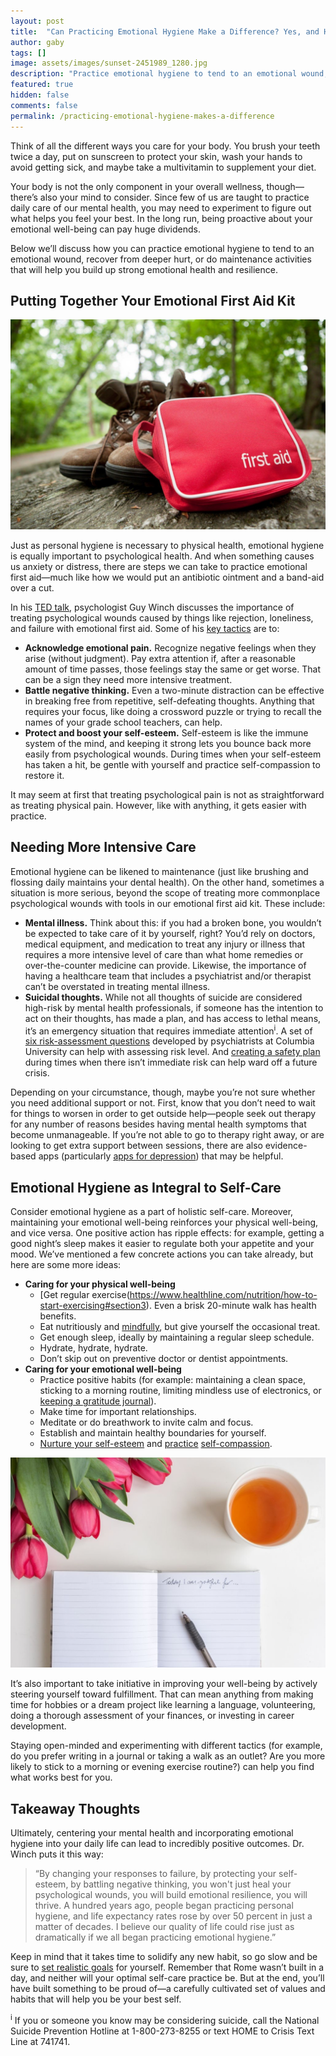 ```yaml
---
layout: post
title:  "Can Practicing Emotional Hygiene Make a Difference? Yes, and Here’s How"
author: gaby
tags: []
image: assets/images/sunset-2451989_1280.jpg
description: "Practice emotional hygiene to tend to an emotional wound, recover from deeper hurt, or do maintenance activities that will build strong emotional health and resilience."
featured: true
hidden: false
comments: false
permalink: /practicing-emotional-hygiene-makes-a-difference
---
```


Think of all the different ways you care for your body. You brush your teeth twice a day, put on sunscreen to protect your skin, wash your hands to avoid getting sick, and maybe take a multivitamin to supplement your diet.

Your body is not the only component in your overall wellness, though—there’s also your mind to consider. Since few of us are taught to practice daily care of our mental health, you may need to experiment to figure out what helps you feel your best. In the long run, being proactive about your emotional well-being can pay huge dividends.

Below we’ll discuss how you can practice emotional hygiene to tend to an emotional wound, recover from deeper hurt, or do maintenance activities that will help you build up strong emotional health and resilience.

## Putting Together Your Emotional First Aid Kit

![first-aid-kit-hiking-boots-wood](assets/images/shutterstock_88413559.jpg)

Just as personal hygiene is necessary to physical health, emotional hygiene is equally important to psychological health. And when something causes us anxiety or distress, there are steps we can take to practice emotional first aid—much like how we would put an antibiotic ointment and a band-aid over a cut.

In his [TED talk](https://www.ted.com/talks/guy_winch_the_case_for_emotional_hygiene), psychologist Guy Winch discusses the importance of treating psychological wounds caused by things like rejection, loneliness, and failure with emotional first aid. Some of his [key tactics](https://ideas.ted.com/7-ways-to-practice-emotional-first-aid/) are to:
  - **Acknowledge emotional pain.** Recognize negative feelings when they arise (without judgment). Pay extra attention if, after a reasonable amount of time passes, those feelings stay the same or get worse. That can be a sign they need more intensive treatment.
  - **Battle negative thinking.** Even a two-minute distraction can be effective in breaking free from repetitive, self-defeating thoughts. Anything that requires your focus, like doing a crossword puzzle or trying to recall the names of your grade school teachers, can help.
  - **Protect and boost your self-esteem.** Self-esteem is like the immune system of the mind, and keeping it strong lets you bounce back more easily from psychological wounds. During times when your self-esteem has taken a hit, be gentle with yourself and practice self-compassion to restore it.

It may seem at first that treating psychological pain is not as straightforward as treating physical pain. However, like with anything, it gets easier with practice.

## Needing More Intensive Care

Emotional hygiene can be likened to maintenance (just like brushing and flossing daily maintains your dental health). On the other hand, sometimes a situation is more serious, beyond the scope of treating more commonplace psychological wounds with tools in our emotional first aid kit. These include:
  - **Mental illness.** Think about this: if you had a broken bone, you wouldn’t be expected to take care of it by yourself, right? You’d rely on doctors, medical equipment, and medication to treat any injury or illness that requires a more intensive level of care than what home remedies or over-the-counter medicine can provide. Likewise, the importance of having a healthcare team that includes a psychiatrist and/or therapist can’t be overstated in treating mental illness.
  - **Suicidal thoughts.** While not all thoughts of suicide are considered high-risk by mental health professionals, if someone has the intention to act on their thoughts, has made a plan, and has access to lethal means, it’s an emergency situation that requires immediate attention<sup>i</sup>. A set of [six risk-assessment questions](http://cssrs.columbia.edu/wp-content/uploads/Community-Card-2women-2018c.pdf) developed by psychiatrists at Columbia University can help with assessing risk level. And [creating a safety plan](https://www.verywellmind.com/suicide-safety-plan-1067524) during times when there isn’t immediate risk can help ward off a future crisis.

Depending on your circumstance, though, maybe you’re not sure whether you need additional support or not. First, know that you don’t need to wait for things to worsen in order to get outside help—people seek out therapy for any number of reasons besides having mental health symptoms that become unmanageable. If you’re not able to go to therapy right away, or are looking to get extra support between sessions, there are also evidence-based apps (particularly [apps for depression](https://blog.uplift.app/compare-icbt-depression-apps)) that may be helpful.

## Emotional Hygiene as Integral to Self-Care

Consider emotional hygiene as a part of holistic self-care. Moreover, maintaining your emotional well-being reinforces your physical well-being, and vice versa. One positive action has ripple effects: for example, getting a good night’s sleep makes it easier to regulate both your appetite and your mood. We’ve mentioned a few concrete actions you can take already, but here are some more ideas:

  - **Caring for your physical well-being**
    - [Get regular exercise(https://www.healthline.com/nutrition/how-to-start-exercising#section3). Even a brisk 20-minute walk has health benefits.
    - Eat nutritiously and [mindfully](https://www.health.harvard.edu/staying-healthy/8-steps-to-mindful-eating), but give yourself the occasional treat.
    - Get enough sleep, ideally by maintaining a regular sleep schedule.
    - Hydrate, hydrate, hydrate.
    - Don’t skip out on preventive doctor or dentist appointments.
  - **Caring for your emotional well-being**
    - Practice positive habits (for example: maintaining a clean space, sticking to a morning routine, limiting mindless use of electronics, or [keeping a gratitude journal](https://ggia.berkeley.edu/practice/gratitude_journal?_ga=2.196434533.83934382.1568743460-336391035.1568743460)).
    - Make time for important relationships.
    - Meditate or do breathwork to invite calm and focus.
    - Establish and maintain healthy boundaries for yourself.
    - [Nurture your self-esteem](https://www.psychologytoday.com/us/blog/nurturing-self-compassion/201703/8-steps-improving-your-self-esteem) and [practice](https://self-compassion.org/tips-for-practice/) [self-compassion](https://self-compassion.org/the-three-elements-of-self-compassion-2/).

![gratitude-journal-red-tulips](assets/images/gratitude_journal_tulips.jpg)

It’s also important to take initiative in improving your well-being by actively steering yourself toward fulfillment. That can mean anything from making time for hobbies or a dream project like learning a language, volunteering, doing a thorough assessment of your finances, or investing in career development.

Staying open-minded and experimenting with different tactics (for example, do you prefer writing in a journal or taking a walk as an outlet? Are you more likely to stick to a morning or evening exercise routine?) can help you find what works best for you.

## Takeaway Thoughts

Ultimately, centering your mental health and incorporating emotional hygiene into your daily life can lead to incredibly positive outcomes. Dr. Winch puts it this way:

> “By changing your responses to failure,
> by protecting your self-esteem, by battling
> negative thinking, you won't just heal your
> psychological wounds, you will build emotional
> resilience, you will thrive. A hundred years
> ago, people began practicing personal hygiene,
> and life expectancy rates rose by over 50 percent
> in just a matter of decades. I believe our
> quality of life could rise just as dramatically
> if we all began practicing emotional hygiene.”

Keep in mind that it takes time to solidify any new habit, so go slow and be sure to [set realistic goals](https://collegeforadultlearning.edu.au/effective-goal-setting-set-and-achieve-goals/) for yourself. Remember that Rome wasn’t built in a day, and neither will your optimal self-care practice be. But at the end, you’ll have built something to be proud of—a carefully cultivated set of values and habits that will help you be your best self.


<div class='references'>
<sup>i</sup> If you or someone you know may be considering suicide, call the National Suicide Prevention Hotline at 1-800-273-8255 or text HOME to Crisis Text Line at 741741.
</div>
